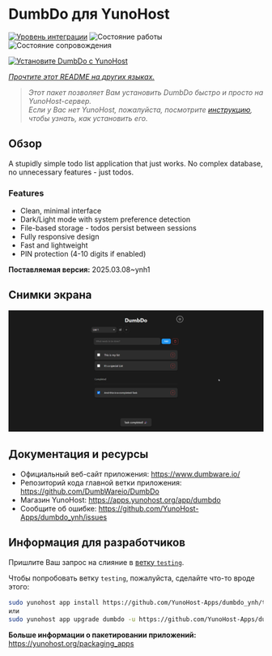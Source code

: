 <!--
Важно: этот README был автоматически сгенерирован <https://github.com/YunoHost/apps/tree/master/tools/readme_generator>
Он НЕ ДОЛЖЕН редактироваться вручную.
-->

# DumbDo для YunoHost

[![Уровень интеграции](https://apps.yunohost.org/badge/integration/dumbdo)](https://ci-apps.yunohost.org/ci/apps/dumbdo/)
![Состояние работы](https://apps.yunohost.org/badge/state/dumbdo)
![Состояние сопровождения](https://apps.yunohost.org/badge/maintained/dumbdo)

[![Установите DumbDo с YunoHost](https://install-app.yunohost.org/install-with-yunohost.svg)](https://install-app.yunohost.org/?app=dumbdo)

*[Прочтите этот README на других языках.](./ALL_README.md)*

> *Этот пакет позволяет Вам установить DumbDo быстро и просто на YunoHost-сервер.*  
> *Если у Вас нет YunoHost, пожалуйста, посмотрите [инструкцию](https://yunohost.org/install), чтобы узнать, как установить его.*

## Обзор

A stupidly simple todo list application that just works. No complex database, no unnecessary features - just todos.

### Features

- Clean, minimal interface
- Dark/Light mode with system preference detection
- File-based storage - todos persist between sessions
- Fully responsive design
- Fast and lightweight
- PIN protection (4-10 digits if enabled)


**Поставляемая версия:** 2025.03.08~ynh1

## Снимки экрана

![Снимок экрана DumbDo](./doc/screenshots/screenshot.png)

## Документация и ресурсы

- Официальный веб-сайт приложения: <https://www.dumbware.io/>
- Репозиторий кода главной ветки приложения: <https://github.com/DumbWareio/DumbDo>
- Магазин YunoHost: <https://apps.yunohost.org/app/dumbdo>
- Сообщите об ошибке: <https://github.com/YunoHost-Apps/dumbdo_ynh/issues>

## Информация для разработчиков

Пришлите Ваш запрос на слияние в [ветку `testing`](https://github.com/YunoHost-Apps/dumbdo_ynh/tree/testing).

Чтобы попробовать ветку `testing`, пожалуйста, сделайте что-то вроде этого:

```bash
sudo yunohost app install https://github.com/YunoHost-Apps/dumbdo_ynh/tree/testing --debug
или
sudo yunohost app upgrade dumbdo -u https://github.com/YunoHost-Apps/dumbdo_ynh/tree/testing --debug
```

**Больше информации о пакетировании приложений:** <https://yunohost.org/packaging_apps>
